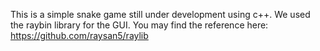 This is a simple snake game still under development using c++.
We used the raybin library for the GUI. You may find the reference here:
https://github.com/raysan5/raylib
